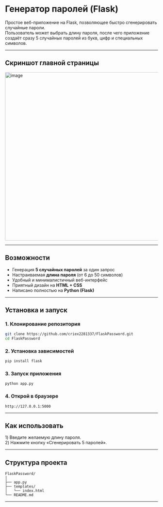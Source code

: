 # **Генератор паролей (Flask)**

Простое веб-приложение на Flask, позволяющее быстро сгенерировать случайные пароли.  
Пользователь может выбрать длину пароля, после чего приложение создаёт сразу 5 случайных паролей из букв, цифр и специальных символов.

---

## **Скриншот главной страницы**
<img width="864" height="553" alt="image" src="https://github.com/user-attachments/assets/cd9c6df2-f184-4ba6-8481-5f795cb3ffce" />


---

## **Возможности**

- Генерация **5 случайных паролей** за один запрос  
- Настраиваемая **длина пароля** (от 6 до 50 символов)  
- Удобный и минималистичный веб-интерфейс  
- Приятный дизайн на **HTML + CSS**  
- Написано полностью на **Python (Flask)** 

---

## **Установка и запуск**

### 1. Клонирование репозитория
```bash
git clone https://github.com/criex2281337/FlaskPassword.git
cd FlaskPassword
```

### 2. Установка зависимостей
```bash
pip install flask
```

### 3. Запуск приложения
```bash
python app.py
```

### 4. Открой в браузере
```
http://127.0.0.1:5000
```

---

## **Как использовать**

1️) Введите желаемую длину пароля.  
2️) Нажмите кнопку «Сгенерировать 5 паролей».  

---

## **Структура проекта**

```
FlaskPassword/
│
├── app.py
├── templates/
│   └── index.html
└── README.md
```

---
